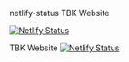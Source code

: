 netlify-status
TBK Website

[![Netlify Status](https://api.netlify.com/api/v1/badges/8c47fea4-eb05-49a7-ad5a-4b200e671f80/deploy-status)](https://app.netlify.com/sites/tbk/deploys)

TBK Website
[![Netlify Status](https://api.netlify.com/api/v1/badges/24b53cb4-dce2-48ed-a2d3-dd3a7377f3cf/deploy-status)](https://app.netlify.com/sites/tirinyibeekerpers/deploys)
